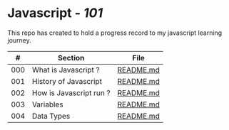 # Javascript - *101*

This repo has created to hold a progress record to my javascript learning journey.

|  #  | Section                 | File                                              |
| :-: | ----------------------- | ------------------------------------------------- |
| 000 | What is Javascript ?    | [README.md](/000_what_is_javascript/README.md)    |
| 001 | History of Javascript   | [README.md](/001_history_of_javascript/README.md) |
| 002 | How is Javascript run ? | [README.md](002_how_javascript_run/README.md)     |
| 003 | Variables               | [README.md](003_variables/README.md)              |
| 004 | Data Types              | [README.md](004_data_types/README.md)              |